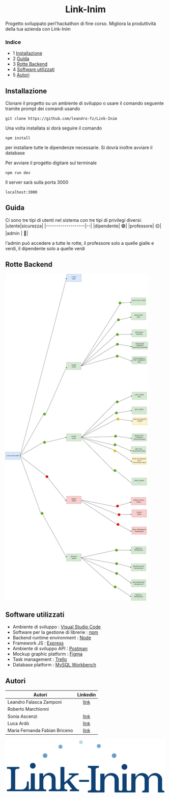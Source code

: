 # <h1 align="center">Link-Inim</h1>


Progetto sviluppato perl'hackathon di fine corso.
Migliora la produttività della tua azienda con Link-Inim

### Indice
* 1 [Installazione](#installazione)
* 2 [Guida](#guida)
* 3 [Rotte Backend](#rotte)
* 4 [Software utilizzati](#software)
* 5 [Autori](#autori)

<a name="installazione"></a>
## Installazione
Clonare il progetto su un ambiente di sviluppo o usare il comando seguente tramite prompt dei comandi usando 
```
git clone https://github.com/leandro-fz/Link-Inim
```
Una volta installata si dorà seguire il comando
```
npm install
```
per installare tutte le dipendenze necessarie.
Si dovrà inoltre avviare il database 

Per avviare il progetto digitare sul terminale
```
npm run dev
```
Il server sarà sulla porta 3000
```
localhost:3000
```

<a name="guida"></a>
## Guida
Ci sono tre tipi di utenti nel sistema con tre tipi di privilegi diversi:
|utente|sicurezza|
|-------------------|--|
|dipendente| :green_circle:|
|professore| :yellow_circle:|
|admin     | :red_circle:|


l'admin può accedere a tutte le rotte, il professore solo a quelle gialle e verdi, il dipendente solo a quelle verdi

<a name="rotte"></a>
## Rotte Backend
![](images/backendrotte2.png)

<a name="software"></a>
## Software utilizzati
* Ambiente di sviluppo : [Visual Studio Code](https://code.visualstudio.com/)
* Software per la gestione di librerie : [npm](https://www.npmjs.com/)
* Backend runtime environment : [Node](https://nodejs.org/it/)
* Framework JS : [Express](https://expressjs.com/it/)
* Ambiente di sviluppo API : [Postman](https://www.postman.com/)
* Mockup graphic platform : [Figma](https://www.figma.com/)
* Task management : [Trello](https://trello.com/)
* Database platform : [MySQL Workbench](https://www.mysql.com/it/products/workbench/)

<a name="autori"></a>
## Autori

|             Autori            |   Linkedin  |
|-------------------------------|:---------:|
| Leandro Falasca Zamponi       |   [link](https://www.linkedin.com/in/leandro-falasca-zamponi/)   |
| Roberto Marchionni            |           |
| Sonia Ascenzi                 |   [link](https://www.linkedin.com/in/soniaascenzi/)   |
| Luca Ardò                     |   [link](https://www.linkedin.com/in/luca-ard%C3%B2-4973a6226/)  |
| Maria Fernanda Fabian Briceno |   [link](https://www.linkedin.com/in/maria-fernanda-fabian-briceno-6429051a2/)  |


<img src="images/link-inim-logo%20ver2.png"/>
